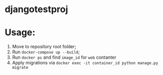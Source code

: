 # djangotestproj

# Usage:
1. Move to repository root folder;
2. Run `docker-compose up --build`;
3. Run `docker ps` and find `image_id` for `web` contanter
4. Apply migrations via `docker exec -it container_id python manage.py migrate`
